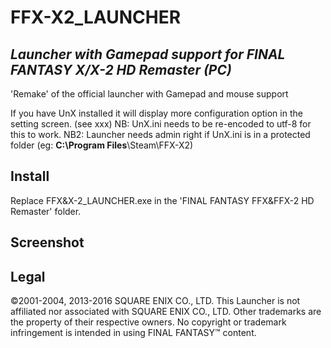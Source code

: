 # FFX-X2_LAUNCHER
*Launcher with Gamepad support for FINAL FANTASY X/X-2 HD Remaster (PC)*
--------------------------------

'Remake' of the official launcher with Gamepad and mouse support

If you have UnX installed it will display more configuration option in the setting screen. (see xxx) 
NB: UnX.ini needs to be re-encoded to utf-8 for this to work.
NB2: Launcher needs admin right if UnX.ini is in a protected folder (eg: **C:\Program Files**\Steam\FFX-X2\)

Install
-------

Replace FFX&X-2_LAUNCHER.exe in the 'FINAL FANTASY FFX&FFX-2 HD Remaster' folder.

Screenshot
----------


Legal
-----
©2001-2004, 2013-2016 SQUARE ENIX CO., LTD.
This Launcher is not affiliated nor associated with SQUARE ENIX CO., LTD.
Other trademarks are the property of their respective owners.
No copyright or trademark infringement is intended in using FINAL FANTASY™ content.
